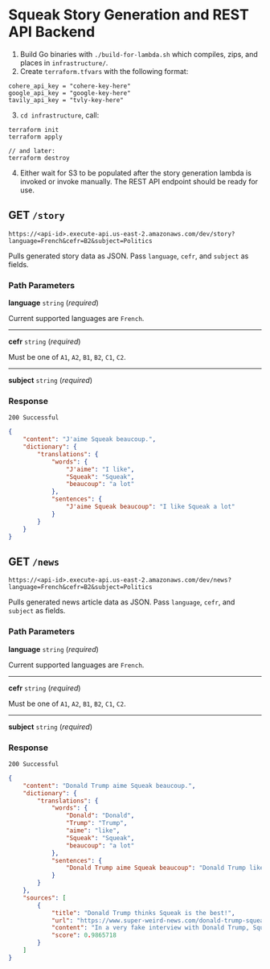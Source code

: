 # Squeak Story Generation and REST API Backend

1. Build Go binaries with `./build-for-lambda.sh` which compiles, zips, and places in `infrastructure/`.
2. Create `terraform.tfvars` with the following format:
```
cohere_api_key = "cohere-key-here"
google_api_key = "google-key-here"
tavily_api_key = "tvly-key-here"
```
3. `cd infrastructure`, call:
```
terraform init
terraform apply

// and later:
terraform destroy
```
4. Either wait for S3 to be populated after the story generation lambda is invoked or invoke manually. The REST API endpoint should be ready for use.

## **GET** `/story`
```
https://<api-id>.execute-api.us-east-2.amazonaws.com/dev/story?language=French&cefr=B2&subject=Politics
```
Pulls generated story data as JSON. Pass `language`, `cefr`, and `subject` as fields.

### Path Parameters

**language** `string` (*required*)

Current supported languages are `French`.

---

**cefr** `string` (*required*)

Must be one of `A1`, `A2`, `B1`, `B2`, `C1`, `C2`.

---

**subject** `string` (*required*)

### Response
`200 Successful`
```json
{
	"content": "J'aime Squeak beaucoup.",
	"dictionary": {
		"translations": {
			"words": {
				"J'aime": "I like",
				"Squeak": "Squeak",
				"beaucoup": "a lot"
			},
			"sentences": {
				"J'aime Squeak beaucoup": "I like Squeak a lot"
			}
		}
	}
}
```


## **GET** `/news`
```
https://<api-id>.execute-api.us-east-2.amazonaws.com/dev/news?language=French&cefr=B2&subject=Politics
```
Pulls generated news article data as JSON. Pass `language`, `cefr`, and `subject` as fields.

### Path Parameters

**language** `string` (*required*)

Current supported languages are `French`.

---

**cefr** `string` (*required*)

Must be one of `A1`, `A2`, `B1`, `B2`, `C1`, `C2`.

---

**subject** `string` (*required*)

### Response
`200 Successful`
```json
{
	"content": "Donald Trump aime Squeak beaucoup.",
	"dictionary": {
		"translations": {
			"words": {
				"Donald": "Donald",
				"Trump": "Trump",
				"aime": "like",
				"Squeak": "Squeak",
				"beaucoup": "a lot"
			},
			"sentences": {
				"Donald Trump aime Squeak beaucoup": "Donald Trump likes Squeak a lot"
			}
		}
	},
	"sources": [
		{
			"title": "Donald Trump thinks Squeak is the best!",
			"url": "https://www.super-weird-news.com/donald-trump-squeak",
			"content": "In a very fake interview with Donald Trump, Squeak representative Joe Biden asked Donald Trump if he liked Squeak. He said yes!",
			"score": 0.9865718
		}
	]
}
```